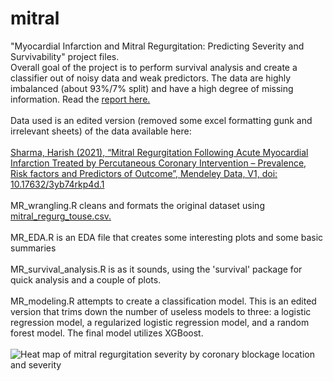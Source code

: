 # mitral
"Myocardial Infarction and Mitral Regurgitation: Predicting Severity and Survivability" project files. 
</br>
Overall goal of the project is to perform survival analysis and create a classifier out of noisy data and weak predictors. The data are highly imbalanced (about 93%/7% split) and have a high degree of missing information. Read the [report here.](https://github.com/npeckover/mitral/blob/main/mitral.pdf)
</br>
</br>
Data used is an edited version (removed some excel formatting gunk and irrelevant sheets) of the data available here: 
</br>
</br>
[Sharma, Harish (2021), “Mitral Regurgitation Following Acute Myocardial Infarction Treated by Percutaneous Coronary Intervention – Prevalence, Risk factors and Predictors of Outcome”, Mendeley Data, V1, doi: 10.17632/3yb74rkp4d.1](https://data.mendeley.com/datasets/3yb74rkp4d/1)
</br>
</br>
MR_wrangling.R cleans and formats the original dataset using [mitral_regurg_touse.csv.](https://github.com/npeckover/mitral/blob/main/mitral_regurg_touse.csv)
</br>
</br>
MR_EDA.R is an EDA file that creates some interesting plots and some basic summaries
</br>
</br>
MR_survival_analysis.R is as it sounds, using the 'survival' package for quick analysis and a couple of plots.
</br>
</br>
MR_modeling.R attempts to create a classification model. This is an edited version that trims down the number of useless models to three: a logistic regression model, a regularized logistic regression model, and a random forest model. The final model utilizes XGBoost.
</br>
</br>
![Heat map of mitral regurgitation severity by coronary blockage location and severity](https://github.com/npeckover/MR.EDA/blob/main/MR_heat.bmp)
